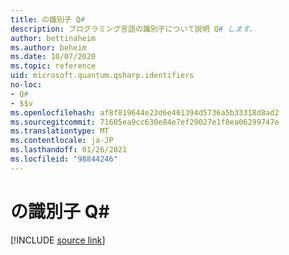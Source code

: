 ```yaml
---
title: の識別子 Q#
description: プログラミング言語の識別子について説明 Q# します。
author: bettinaheim
ms.author: beheim
ms.date: 10/07/2020
ms.topic: reference
uid: microsoft.quantum.qsharp.identifiers
no-loc:
- Q#
- $$v
ms.openlocfilehash: af8f819644e23d6e401394d5736a5b33318d8ad2
ms.sourcegitcommit: 71605ea9cc630e84e7ef29027e1f0ea06299747e
ms.translationtype: MT
ms.contentlocale: ja-JP
ms.lasthandoff: 01/26/2021
ms.locfileid: "98844246"
---
```

# <a name="identifiers-in-no-locq"></a>の識別子 Q#

[!INCLUDE [source link](~/includes/qsharp-language/Specifications/Language/3_Expressions/Identifiers.md)]

